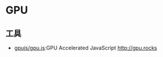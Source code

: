 # GPU

## 工具

* [gpujs/gpu.js](https://github.com/gpujs/gpu.js):GPU Accelerated JavaScript <http://gpu.rocks>

